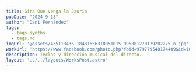 ```yaml
---
title: Gira Que Venga la Jauría
pubDate: "2024-9-13"
author: "Dani Fernández"
tags:
  - tags.synths
  - tags.md
imgUrl: '@assets/435113436_18431656318051015_995881270179282275_n.jpg'
workUrl: 'https://www.facebook.com/photo.php?fbid=979779540174409&id=100044271164383&set=a.247350930083944&locale=te_IN'
description: Teclas y dirección musical del directo.
layout: '../../layouts/WorksPost.astro'
---
```

